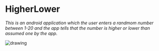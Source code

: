 # HigherLower
*This is an android application which the user enters a randmom number between 1-20 and the app tells that the number is higher or lower
than assumed one by the app.* <br>

<img src="https://github.com/Samy2311/HigherLower/blob/master/saumya.jpeg" alt="drawing"/> <br>
